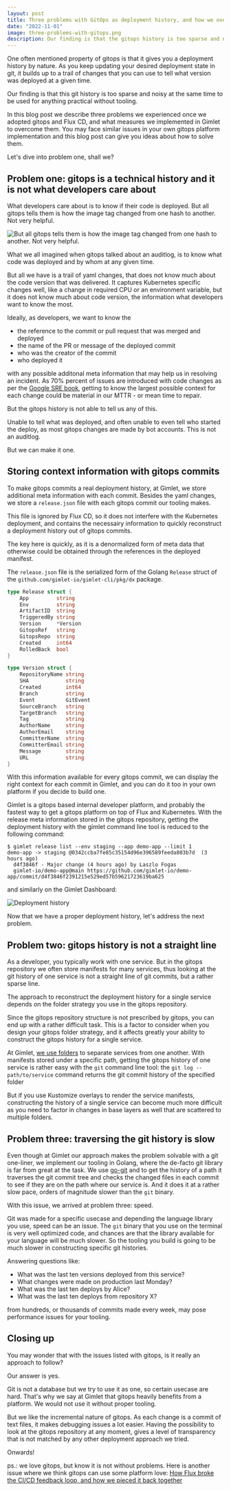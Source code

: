 ```yaml
---
layout: post
title: Three problems with GitOps as deployment history, and how we overcome them
date: "2022-11-01"
image: three-problems-with-gitops.png
description: Our finding is that the gitops history is too sparse and noisy to be used for anything practical without tooling. In this blog post we describe three problems we experienced once we adopted gitops and Flux CD, and what measures we implemented in Gimlet to overcome them.
---
```


One often mentioned property of gitops is that it gives you a deployment history by nature. As you keep updating your desired deployment state in git, it builds up to a trail of changes that you can use to tell what version was deployed at a given time.

Our finding is that this git history is too sparse and noisy at the same time to be used for anything practical without tooling.

In this blog post we describe three problems we experienced once we adopted gitops and Flux CD, and what measures we implemented in Gimlet to overcome them. You may face similar issues in your own gitops platform implementation and this blog post can give you ideas about how to solve them.

Let's dive into problem one, shall we?

## Problem one: gitops is a technical history and it is not what developers care about

What developers care about is to know if their code is deployed. But all gitops tells them is how the image tag changed from one hash to another. Not very helpful.

![But all gitops tells them is how the image tag changed from one hash to another. Not very helpful.](/image-change.png)

What we all imagined when gitops talked about an auditlog, is to know what code was deployed and by whom at any given time.

But all we have is a trail of yaml changes, that does not know much about the code version that was delivered. It captures Kubernetes specific changes well, like a change in required CPU or an environment variable, but it does not know much about code version, the information what developers want to know the most.

Ideally, as developers, we want to know the
- the reference to the commit or pull request that was merged and deployed
- the name of the PR or message of the deployed commit
- who was the creator of the commit
- who deployed it

with any possible additonal meta information that may help us in resolving an incident. As 70% percent of issues are introduced with code changes as per the [Google SRE book](https://sre.google/sre-book/introduction/), getting to know the largest possible context for each change could be material in our MTTR - or mean time to repair.

But the gitops history is not able to tell us any of this.

Unable to tell what was deployed, and often unable to even tell who started the deploy, as most gitops changes are made by bot accounts. This is not an auditlog.

But we can make it one.

## Storing context information with gitops commits

To make gitops commits a real deployment history, at Gimlet, we store additional meta information with each commit. Besides the yaml changes, we store a `release.json` file with each gitops commit our tooling makes.

This file is ignored by Flux CD, so it does not interfere with the Kubernetes deployment, and contains the necessairy information to quickly reconstruct a deployment history out of gitops commits.

The key here is quickly, as it is a denormalized form of meta data that otherwise could be obtained through the references in the deployed manifest.

The `release.json` file is the serialized form of the Golang `Release` struct of the `github.com/gimlet-io/gimlet-cli/pkg/dx` package.


```go
type Release struct {
	App         string
	Env         string
	ArtifactID  string
	TriggeredBy string
	Version     *Version
	GitopsRef   string
	GitopsRepo  string
	Created     int64
	RolledBack  bool
}

type Version struct {
	RepositoryName string
	SHA            string
	Created        int64
	Branch         string
	Event          GitEvent
	SourceBranch   string
	TargetBranch   string
	Tag            string
	AuthorName     string
	AuthorEmail    string
	CommitterName  string
	CommitterEmail string
	Message        string
	URL            string
}
```

With this information available for every gitops commit, we can display the right context for each commit in Gimlet, and you can do it too in your own platform if you decide to build one.

Gimlet is a gitops based internal developer platform, and probably the fastest way to get a gitops platform on top of Flux and Kubernetes. With the release meta information stored in the gitops repository, getting the deployment history with the gimlet command line tool is reduced to the following command:

```
$ gimlet release list --env staging --app demo-app --limit 1
demo-app -> staging @0342ccba7fe85c35154d96e396589feeda803b7d  (3 hours ago)
  d4f3846f - Major change (4 hours ago) by Laszlo Fogas
  gimlet-io/demo-app@main https://github.com/gimlet-io/demo-app/commit/d4f3846f2391215e529ed57b59621723619ba625
```

and similarly on the Gimlet Dashboard:

![Deployment history](/deployment-history.png)

Now that we have a proper deployment history, let's address the next problem.

## Problem two: gitops history is not a straight line

As a developer, you typically work with one service. But in the gitops repository we often store manifests for many services, thus looking at the git history of one service is not a straight line of git commits, but a rather sparse line.

The approach to reconstruct the deployment history for a single service depends on the folder strategy you use in the gitops repository.

Since the gitops repository structure is not prescribed by gitops, you can end up with a rather difficult task. This is a factor to consider when you design your gitops folder strategy, and it affects greatly your ability to construct the gitops history for a single service.

At Gimlet, [we use folders](/concepts/gitops-conventions) to separate services from one another. With manifests stored under a specific path, getting the gitops history of one service is rather easy with the `git` command line tool: the `git log -- path/to/service` command returns the git commit history of the specified folder

But if you use Kustomize overlays to render the service manifests, constructing the history of a single service can become much more difficult as you need to factor in changes in base layers as well that are scattered to multiple folders.

## Problem three: traversing the git history is slow

Even though at Gimlet our approach makes the problem solvable with a git one-liner, we implement our tooling in Golang, where the de-facto git library is far from great at the task. We use [go-git](https://github.com/go-git/go-git) and to get the history of a path it traverses the git commit tree and checks the changed files in each commit to see if they are on the path where our service is. And it does it at a rather slow pace, orders of magnitude slower than the `git` binary.

With this issue, we arrived at problem three: speed.

Git was made for a specific usecase and depending the language library you use, speed can be an issue. The `git` binary that you use on the terminal is very well optimized code, and chances are that the library available for your language will be much slower. So the tooling you build is going to be much slower in constructing specific git histories.

Answering questions like:
- What was the last ten versions deployed from this service?
- What changes were made on production last Monday?
- What was the last ten deploys by Alice?
- What was the last ten deploys from repository X?

from hundreds, or thousands of commits made every week, may pose performance issues for your tooling.

## Closing up

You may wonder that with the issues listed with gitops, is it really an approach to follow?

Our answer is yes.

Git is not a database but we try to use it as one, so certain usecase are hard. That's why we say at Gimlet that gitops heavily benefits from a platform. We would not use it without proper tooling.

But we like the incremental nature of gitops. As each change is a commit of text files, it makes debugging issues a lot easier. Having the possibility to look at the gitops repository at any moment, gives a level of transparency that is not matched by any other deployment approach we tried.

Onwards!

ps.: we love gitops, but know it is not without problems. Here is another issue where we think gitops can use some platform love: [How Flux broke the CI/CD feedback loop, and how we pieced it back together](/blog/how-flux-broke-the-cicd-feedback-loop-and-how-we-pieced-it-back-together)
